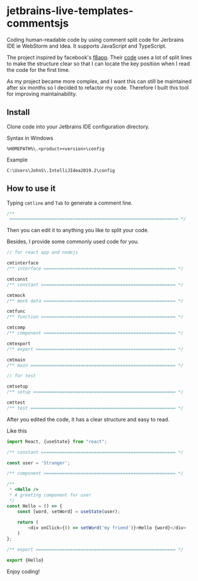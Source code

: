 # jetbrains-live-templates-commentsjs

Coding human-readable code by using comment split code for Jerbrains IDE ie WebStorm and Idea.  It supports JavaScript and TypeScript.

The project inspired by facebook's [f8app](https://github.com/fbsamples/f8app). Their [code](https://github.com/fbsamples/f8app/blob/master/js/login/LoginScreen.js) uses a lot of split lines to make the structure clear so that I can locate the key position when I read the code for the first time. 

As my project became more complex, and I want this can still be maintained after six months so I decided to refactor my code. Therefore I built this tool for improving maintainability.

## Install 

Clone code into your Jetbrains IDE configuration directory.

Syntax in Windows

`%HOMEPATH%\.<product><version>\config`

Example

`C:\Users\JohnS\.IntelliJIdea2019.2\config`

## How to use it

Typing `cmtline` and `Tab` to generate a comment line.

```javascript
/** 
 ================================================================ */
```

Then you can edit it to anything you like to split your code.

Besides, I provide some commonly used code for you.

```javascript
// for react app and nodejs

cmtinterface
/** interface ================================================== */

cmtconst
/** constant =================================================== */

cmtmock
/** mock data ================================================== */

cmtfunc
/** function =================================================== */

cmtcomp
/** component ================================================== */

cmtexport
/** export ===================================================== */

cmtmain
/** main ======================================================= */

// for test

cmtsetup
/** setup ====================================================== */

cmttest
/** test ======================================================= */
```

After you edited the code, it has a clear structure and easy to read.

Like this

```javascript
import React, {useState} from "react";

/** constant =================================================== */

const user = 'Stranger';

/** component ================================================== */

/**
 * <Hello />
 * A greeting component for user
 */
const Hello = () => {
    const [word, setWord] = useState(user);
    
    return (
        <div onClick={() => setWord('my friend')}>Hello {word}</div>
    )
};

/** export ===================================================== */

export {Hello}
```

Enjoy coding!
